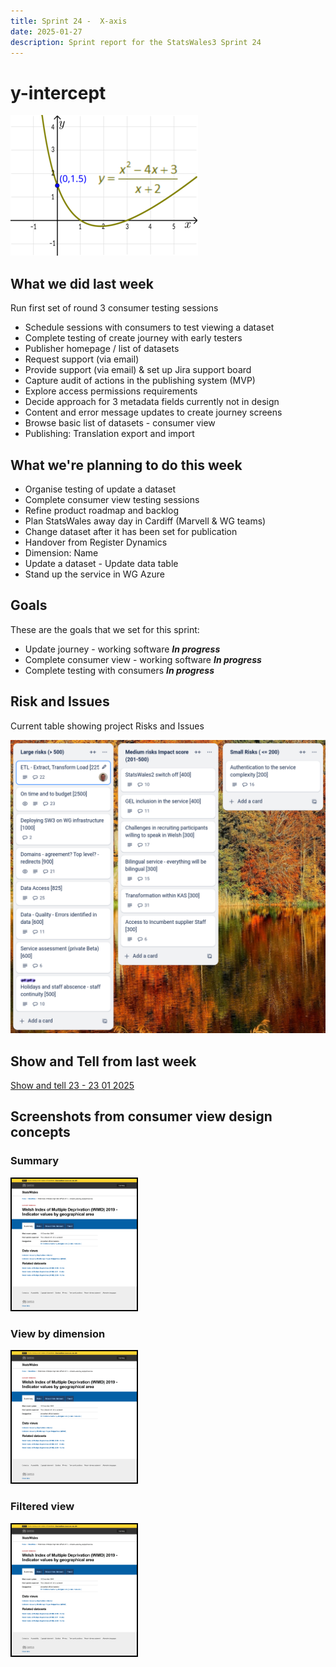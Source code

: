 ```yaml
---
title: Sprint 24 -  X-axis  
date: 2025-01-27
description: Sprint report for the StatsWales3 Sprint 24 
---
```


y-intercept
=============

![y-intercept](yIntercept.png)

What we did last week
------------------------

Run first set of round 3 consumer testing sessions
- Schedule sessions with consumers to test viewing a dataset
- Complete testing of create journey with early testers
- Publisher homepage / list of datasets
- Request support (via email)
- Provide support (via email) & set up Jira support board
- Capture audit of actions in the publishing system (MVP)
- Explore access permissions requirements
- Decide approach for 3 metadata fields currently not in design
- Content and error message updates to create journey screens
- Browse basic list of datasets - consumer view
- Publishing: Translation export and import

What we're planning to do this week
-----------------------------------

- Organise testing of update a dataset
- Complete consumer view testing sessions
- Refine product roadmap and backlog
- Plan StatsWales away day in Cardiff (Marvell & WG teams)
- Change dataset after it has been set for publication
- Handover from Register Dynamics
- Dimension: Name
- Update a dataset - Update data table
- Stand up the service in WG Azure

Goals
-----------------------------------

These are the goals that we set for this sprint:

- Update journey - working software <span class="badge bg-info">_**In progress**_</span> 
- Complete consumer view - working software <span class="badge bg-info">_**In progress**_</span>
- Complete testing with consumers <span class="badge bg-info">_**In progress**_</span>

Risk and Issues
-------------------------------

Current table showing project Risks and Issues

![Risks and Issues](riskboard20250127.png)

Show and Tell from last week
----------------------------

[Show and tell 23 - 23 01 2025](https://drive.google.com/file/d/1_7Aj-kbXtspL1HxMWFiWhueWHZCRfE-X/view?usp=sharing)

Screenshots from consumer view design concepts
----------------------------------------------

### Summary

<a href="proto1_20250128.png"><img title="" src="proto1_20250128.png" alt="HTML5 Icon" width="200" style="border:2px solid black"></a>


### View by dimension

<a href="proto2_20250128.png"><img title="" src="proto1_20250128.png" alt="HTML5 Icon" width="200" style="border:2px solid black"></a>


### Filtered view

<a href="proto1_20250128.png"><img title="" src="proto1_20250128.png" alt="HTML5 Icon" width="200" style="border:2px solid black"></a>


